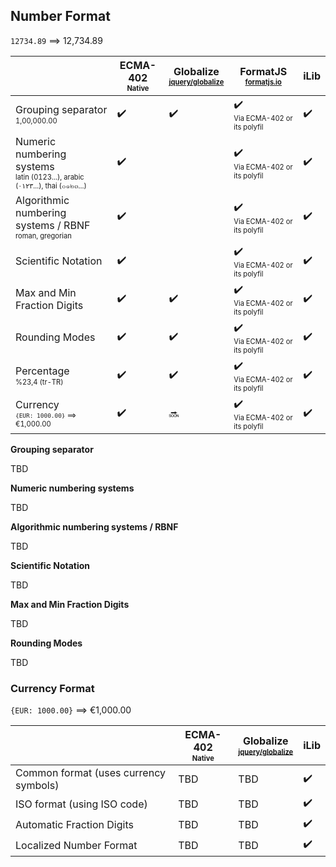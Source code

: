 ## Number Format

`12734.89` ⟹ 12,734.89

| | ECMA-402<br><sub><sup>Native</sup></sub> | Globalize<br><sub><sup>[jquery/globalize][]</sup></sub> | FormatJS<br><sub><sup>[formatjs.io][]</sup></sub> | iLib |
| --- | --- | --- | --- | --- |
| Grouping separator<br><sub><sup>1,00,000.00</sup></sub>| :heavy_check_mark: | :heavy_check_mark: | :heavy_check_mark:<br><sub><sup>Via&nbsp;ECMA-402 or its polyfil</sup></sub> | :heavy_check_mark: |
| Numeric numbering systems<br><sub><sup>latin (0123...), arabic (٠١٢٣...), thai (๐๑๒๓...)</sup></sub> | :heavy_check_mark: | | :heavy_check_mark:<br><sub><sup>Via&nbsp;ECMA-402 or its polyfil</sup></sub> | :heavy_check_mark: |
| Algorithmic numbering systems / RBNF<br><sub><sup>roman, gregorian</sup></sub> | :heavy_check_mark: | | :heavy_check_mark:<br><sub><sup>Via&nbsp;ECMA-402 or its polyfil</sup></sub> | :heavy_check_mark: |
| Scientific Notation | :heavy_check_mark: | | :heavy_check_mark:<br><sub><sup>Via&nbsp;ECMA-402 or its polyfil</sup></sub> | :heavy_check_mark: |
| Max and Min Fraction Digits | :heavy_check_mark: | :heavy_check_mark: | :heavy_check_mark:<br><sub><sup>Via&nbsp;ECMA-402 or its polyfil</sup></sub> | :heavy_check_mark: |
| Rounding Modes | :heavy_check_mark: | :heavy_check_mark: | :heavy_check_mark:<br><sub><sup>Via&nbsp;ECMA-402 or its polyfil</sup></sub> | :heavy_check_mark: |
| Percentage<br><sub><sup>%23,4 (tr-TR)</sup></sub> | :heavy_check_mark: | :heavy_check_mark: | :heavy_check_mark:<br><sub><sup>Via&nbsp;ECMA-402 or its polyfil</sup></sub> | :heavy_check_mark: |
| Currency<br><sub><sup>`{EUR: 1000.00}` ⟹ €1,000.00</sup></sub> | :heavy_check_mark: | :soon: | :heavy_check_mark:<br><sub><sup>Via&nbsp;ECMA-402 or its polyfil</sup></sub> | :heavy_check_mark: |

**Grouping separator**

TBD

**Numeric numbering systems**

TBD

**Algorithmic numbering systems / RBNF**

TBD

**Scientific Notation**

TBD

**Max and Min Fraction Digits**

TBD

**Rounding Modes**

TBD

### Currency Format

`{EUR: 1000.00}` ⟹ €1,000.00

| | ECMA-402<br><sub><sup>Native</sup></sub> | Globalize<br><sub><sup>[jquery/globalize][]</sup></sub> | iLib |
| --- | --- | --- | --- |
| Common format (uses currency symbols) | TBD | TBD | :heavy_check_mark: |
| ISO format (using ISO code) | TBD | TBD | :heavy_check_mark: |
| Automatic Fraction Digits | TBD | TBD | :heavy_check_mark: |
| Localized Number Format | TBD | TBD | :heavy_check_mark: |

[formatjs.io]: http://formatjs.io/
[jquery/globalize]: https://github.com/jquery/globalize/
